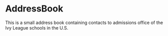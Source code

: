 # AddressBook
This is a small address book containing contacts to admissions office of the Ivy League schools in the U.S.
